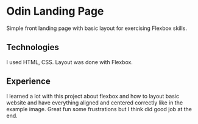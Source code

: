 # Odin Landing Page

Simple front landing page with basic layout for exercising Flexbox skills.

## Technologies

I used HTML, CSS. Layout was done with Flexbox.

## Experience

I learned a lot with this project about flexbox and how to layout basic website and have everything aligned and centered correctly like in the example image. Great fun some frustrations but I think did good job at the end.